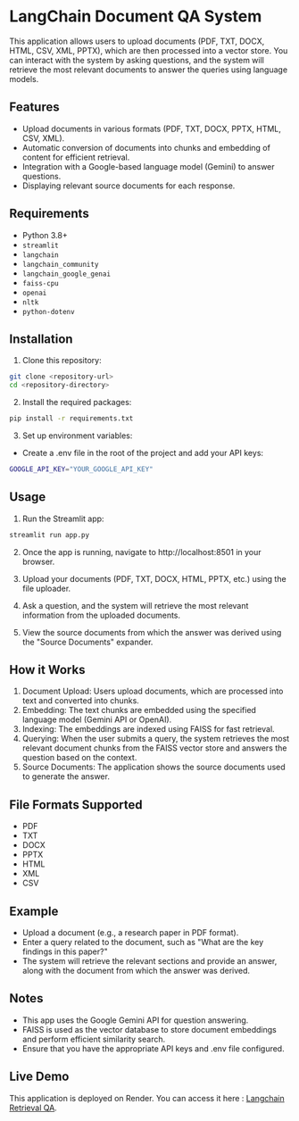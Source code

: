 ﻿# LangChain Document QA System

This application allows users to upload documents (PDF, TXT, DOCX, HTML, CSV, XML, PPTX), which are then processed into a vector store. You can interact with the system by asking questions, and the system will retrieve the most relevant documents to answer the queries using language models.

## Features

- Upload documents in various formats (PDF, TXT, DOCX, PPTX, HTML, CSV, XML).
- Automatic conversion of documents into chunks and embedding of content for efficient retrieval.
- Integration with a Google-based language model (Gemini) to answer questions.
- Displaying relevant source documents for each response.

## Requirements

- Python 3.8+
- `streamlit`
- `langchain`
- `langchain_community`
- `langchain_google_genai`
- `faiss-cpu`
- `openai`
- `nltk`
- `python-dotenv`

## Installation

1. Clone this repository:
```bash
git clone <repository-url>
cd <repository-directory>
```

2. Install the required packages:
```bash
pip install -r requirements.txt
```

3. Set up environment variables:
* Create a .env file in the root of the project and add your API keys:
```bash
GOOGLE_API_KEY="YOUR_GOOGLE_API_KEY"
```

## Usage
1. Run the Streamlit app:

```bash
streamlit run app.py
```
2. Once the app is running, navigate to http://localhost:8501 in your browser.

3. Upload your documents (PDF, TXT, DOCX, HTML, PPTX, etc.) using the file uploader.

4. Ask a question, and the system will retrieve the most relevant information from the uploaded documents.

5. View the source documents from which the answer was derived using the "Source Documents" expander.

## How it Works
1. Document Upload: Users upload documents, which are processed into text and converted into chunks.
2. Embedding: The text chunks are embedded using the specified language model (Gemini API or OpenAI).
3. Indexing: The embeddings are indexed using FAISS for fast retrieval.
4. Querying: When the user submits a query, the system retrieves the most relevant document chunks from the FAISS vector store and answers the question based on the context.
5. Source Documents: The application shows the source documents used to generate the answer.
## File Formats Supported
- PDF
- TXT
- DOCX
- PPTX
- HTML
- XML
- CSV

## Example
* Upload a document (e.g., a research paper in PDF format).
* Enter a query related to the document, such as "What are the key findings in this paper?"
* The system will retrieve the relevant sections and provide an answer, along with the document from which the answer was derived.

## Notes
* This app uses the Google Gemini API for question answering.
* FAISS is used as the vector database to store document embeddings and perform efficient similarity search.
* Ensure that you have the appropriate API keys and .env file configured.

## Live Demo
This application is deployed on Render. You can access it here : [Langchain Retrieval QA](https://langchain-retrieval-qa.onrender.com).
